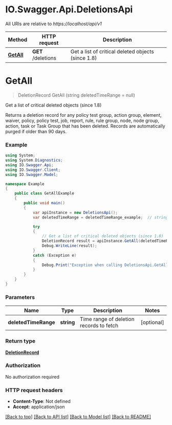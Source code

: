 # IO.Swagger.Api.DeletionsApi

All URIs are relative to *https://localhost/api/v1*

Method | HTTP request | Description
------------- | ------------- | -------------
[**GetAll**](DeletionsApi.md#getall) | **GET** /deletions | Get a list of critical deleted objects (since 1.8)


<a name="getall"></a>
# **GetAll**
> DeletionRecord GetAll (string deletedTimeRange = null)

Get a list of critical deleted objects (since 1.8)

Returns a deletion record for any policy test group, action group, element, waiver, policy, policy test, job, report, rule, rule group, node, node group, action, task or Task Group that has been deleted. Records are automatically purged if older than 90 days.

### Example
```csharp
using System;
using System.Diagnostics;
using IO.Swagger.Api;
using IO.Swagger.Client;
using IO.Swagger.Model;

namespace Example
{
    public class GetAllExample
    {
        public void main()
        {
            var apiInstance = new DeletionsApi();
            var deletedTimeRange = deletedTimeRange_example;  // string | Time range of deletion records to fetch (optional) 

            try
            {
                // Get a list of critical deleted objects (since 1.8)
                DeletionRecord result = apiInstance.GetAll(deletedTimeRange);
                Debug.WriteLine(result);
            }
            catch (Exception e)
            {
                Debug.Print("Exception when calling DeletionsApi.GetAll: " + e.Message );
            }
        }
    }
}
```

### Parameters

Name | Type | Description  | Notes
------------- | ------------- | ------------- | -------------
 **deletedTimeRange** | **string**| Time range of deletion records to fetch | [optional] 

### Return type

[**DeletionRecord**](DeletionRecord.md)

### Authorization

No authorization required

### HTTP request headers

 - **Content-Type**: Not defined
 - **Accept**: application/json

[[Back to top]](#) [[Back to API list]](../README.md#documentation-for-api-endpoints) [[Back to Model list]](../README.md#documentation-for-models) [[Back to README]](../README.md)

